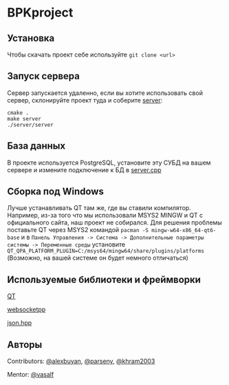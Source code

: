 # BPKproject

## Установка
Чтобы скачать проект себе используйте `git clone <url>`

## Запуск сервера
Сервер запускается удаленно, если вы хотите использовать свой сервер, склонируйте проект туда и соберите [server](server):
```
cmake .
make server
./server/server
```

## База данных
В проекте используется PostgreSQL, установите эту СУБД на вашем сервере и измените подключение к БД в [server.cpp](server/server.cpp)

## Сборка под Windows
Лучше устанавливать QT там же, где вы ставили компилятор. Например, из-за того что мы использовали MSYS2 MINGW и QT с официального сайта, наш проект не собирался. Для решения проблемы поставьте QT через MSYS2 командой `pacman -S mingw-w64-x86_64-qt6-base` и в `Панель Управления -> Система -> Дополнительные параметры системы -> Переменные среды` установите `QT_QPA_PLATFORM_PLUGIN=C:/msys64/mingw64/share/plugins/platforms` (Возможно, на вашей системе он будет немного отличаться)

## Используемые библиотеки и фреймворки
[QT](https://www.qt.io/ "QT")

[websocketpp](https://github.com/zaphoyd/websocketpp/ "websocketpp GitHub repository")

[json.hpp](https://github.com/nlohmann/json "nlohmann/json GitHub repository")

## Авторы
Contributors: [@alexbuyan](https://github.com/alexbuyan "Alexander Buyantuev"), [@parseny](https://github.com/parseny "Arsenii Pimenov"), [@khram2003](https://github.com/khram2003 "Nikita Khramov")

Mentor: [@vasalf](https://github.com/vasalf "Vasily Alferov")
